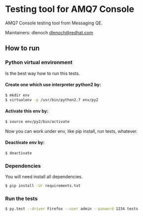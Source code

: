 Testing tool for AMQ7 Console
=============================
AMQ7 Console testing tool from Messaging QE.

Maintainers: dlenoch <dlenoch@redhat.com>

How to run
----------
### Python virtual environment
Is the best way how to run this tests.

#### Create one which use interpreter python2 by:
```bash
$ mkdir env
$ virtualenv -p /usr/bin/python2.7 env/py2
```

#### Activate this env by:
```bash
$ source env/py2/bin/activate
```

Now you can work under env, like pip install, run tests, whatever.

#### Deactivate env by:
```bash
$ deactivate
```

### Dependencies
You will need install all dependencies.

```bash
$ pip install -Ur requirements.txt
```

### Run the tests
```bash
$ py.test --driver Firefox --user admin --pasword 1234 tests
```